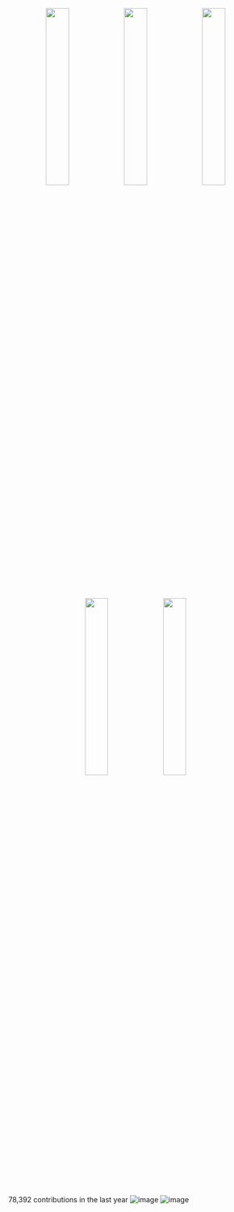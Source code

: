 
<p float="left" align="center">
  <img justify="top" src="https://i.redd.it/ypjgqtntfipa1.gif?width=320&format=mp4&v=enabled&s=d31fdb2e444ae1f4729882eb7c32afd70a31fe1e" width="30%" />
  <img src="https://media.discordapp.net/attachments/635295327976423443/796284729677971486/image0.gif" width="30%" />
  <img src="https://media.tenor.com/4PTNtX2hjUwAAAAd/when-meme.gif" width="30%" />
  <img src="https://media.tenor.com/7j5weo8Il1gAAAAC/i-live-in-your-walls-i-know-where-you-live.gif" width="30%" />
  <img src="https://media.tenor.com/1oQPW37YN38AAAAC/cat.gif" width="30%" />
</p>


78,392 contributions in the last year
![image](https://user-images.githubusercontent.com/124672559/230534230-6409e0ed-e106-4759-8c76-9e2f94cf88f3.png)
![image](https://user-images.githubusercontent.com/124672559/230533626-e1ebdc31-f2dc-4451-bc1b-630d4310eba5.png)
